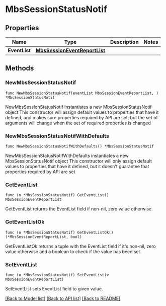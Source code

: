# MbsSessionStatusNotif

## Properties

Name | Type | Description | Notes
------------ | ------------- | ------------- | -------------
**EventList** | [**MbsSessionEventReportList**](MbsSessionEventReportList.md) |  | 

## Methods

### NewMbsSessionStatusNotif

`func NewMbsSessionStatusNotif(eventList MbsSessionEventReportList, ) *MbsSessionStatusNotif`

NewMbsSessionStatusNotif instantiates a new MbsSessionStatusNotif object
This constructor will assign default values to properties that have it defined,
and makes sure properties required by API are set, but the set of arguments
will change when the set of required properties is changed

### NewMbsSessionStatusNotifWithDefaults

`func NewMbsSessionStatusNotifWithDefaults() *MbsSessionStatusNotif`

NewMbsSessionStatusNotifWithDefaults instantiates a new MbsSessionStatusNotif object
This constructor will only assign default values to properties that have it defined,
but it doesn't guarantee that properties required by API are set

### GetEventList

`func (o *MbsSessionStatusNotif) GetEventList() MbsSessionEventReportList`

GetEventList returns the EventList field if non-nil, zero value otherwise.

### GetEventListOk

`func (o *MbsSessionStatusNotif) GetEventListOk() (*MbsSessionEventReportList, bool)`

GetEventListOk returns a tuple with the EventList field if it's non-nil, zero value otherwise
and a boolean to check if the value has been set.

### SetEventList

`func (o *MbsSessionStatusNotif) SetEventList(v MbsSessionEventReportList)`

SetEventList sets EventList field to given value.



[[Back to Model list]](../README.md#documentation-for-models) [[Back to API list]](../README.md#documentation-for-api-endpoints) [[Back to README]](../README.md)


